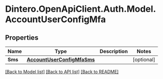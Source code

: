 # Dintero.OpenApiClient.Auth.Model.AccountUserConfigMfa

## Properties

Name | Type | Description | Notes
------------ | ------------- | ------------- | -------------
**Sms** | [**AccountUserConfigMfaSms**](AccountUserConfigMfaSms.md) |  | [optional] 

[[Back to Model list]](../README.md#documentation-for-models) [[Back to API list]](../README.md#documentation-for-api-endpoints) [[Back to README]](../README.md)

